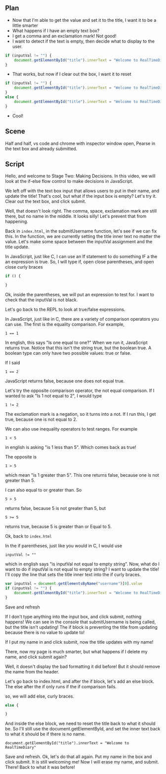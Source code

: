 ## Plan

- Now that I'm able to get the value and set it to the title, I want it to be a little smarter
- What happens if I have an empty text box?
- I get a comma and an exclamation mark! Not good!
- I want to detect if the text is empty, then decide what to display to the user.

```js
if (inputVal != "") {
    document.getElementById("title").innerText = "Welcome to RealTimeDiary, " + inputVal + "!";
}
```

- That works, but now if I clear out the box, I want it to reset

```js
if (inputVal != "") {
    document.getElementById("title").innerText = "Welcome to RealTimeDiary, " + inputVal + "!";
}
else {
    document.getElementById("title").innerText = "Welcome to RealTimeDiary"
}
```

- Cool!

## Scene
Half and half, vs code and chrome with inspector window open, Pearse in the text box and already submitted.

## Script

Hello, and welcome to Stage Two: Making Decisions. In this video, we will look at the if-else flow control to make decisions in JavaScript.

We left off with the text box input that allows users to put in their name, and update the title! That's cool, but what if the input box is empty? Let's try it. Clear out the text box, and click submit.

Well, that doesn't look right. The comma, space, exclamation mark are still there, but no name in the middle. It looks silly! Let's prevent that from happening.

Back in `index.html`, in the submitUsername function, let's see if we can fix this. In the function, we are currently setting the title inner text no matter the value. Let's make some space between the inputVal assignment and the title update.

In JavaScript, just like C, I can use an If statement to do something IF a the an expression is true. So, I will type if, open close parentheses, and open close curly braces

```js
if () {

}
```

Ok, inside the parentheses, we will put an expression to test for. I want to check that the inputVal is not black. 

Let's go back to the REPL to look at true/false expressions.

In JavaScript, just like in C, there are a variety of comparison operators you can use. The first is the equality comparison. For example,

`1 == 1`

In english, this says "Is one equal to one?" When we run it, JavaScript returns true. Notice that this isn't the string true, but the boolean true. A boolean type can only have two possible values: true or false.

If I said 

`1 == 2`

JavaScript returns false, because one does not equal true.

Let's try the opposite comparison operator, the not equal comparison. If I wanted to ask "Is 1 not equal to 2", I would type

`1 != 2`

The exclamation mark is a negation, so it turns into a not. If I run this, I get true, because one is not equal to 2.

We can also use inequality operators to test ranges. For example

`1 < 5`

in english is asking "is 1 less than 5". Which comes back as true!

The opposite is

`1 > 5` 

which mean "is 1 greater than 5". This one returns false, because one is not greater than 5.

I can also equal to or greater than. So

`5 > 5`

returns false, because 5 is not greater than 5, but

`5 >= 5`

returns true, because 5 is greater than or Equal to 5.

Ok, back to `index.html`

In the if parentheses, just like you would in C, I would use

`inputVal != ""`

which in english says "is inputVal not equal to empty string". Now, what do I want to do if inputVal is not equal to empty string? I want to update the title! I'll copy the line that sets the title inner text into the if curly braces.


```js
var inputVal = document.getElementsByName("username")[0].value
if (inputVal != "") {
    document.getElementById("title").innerText = "Welcome to RealTimeDiary, " + inputVal + "!"
}
```

Save and refresh

If I don't type anything into the input box, and click submit, nothing happens! We can see in the console that submitUsername is being called, but the title isn't updating! The if block is preventing the title from updating because there is no value to update to!

If I put my name in and click submit, now the title updates with my name!

There, now my page is much smarter, but what happens if I delete my name, and click submit again?

Well, it doesn't display the bad formatting it did before! But it should remove the name from the header.

Let's go back to index.html, and after the if block, let's add an else block. The else after the if only runs if the if comparison fails.

so, we will add else, curly braces.

```js
else {

}
```

And inside the else block, we need to reset the title back to what it should be. So I'll still use the document.getElementById, and set the inner text back to what it should be if there is no name.

`document.getElementById("title").innerText = "Welcome to RealTimeDiary"`

Save and refresh. Ok, let's do that all again. Put my name in the box and click submit. It is still welcoming me! Now I will erase my name, and submit. There! Back to what it was before!